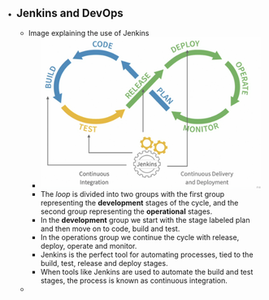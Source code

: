 - ## Jenkins and DevOps
	- Image explaining the use of Jenkins
		- ![image.png](../assets/image_1659967471696_0.png)
		- The *loop* is divided into two groups with the first group representing the **development** stages of the cycle, and the second group representing the **operational** stages.
		- In the **development** group we start with the stage labeled plan and then move on to code, build and test.
		- In the operations group we continue the cycle with release, deploy, operate and monitor.
		- Jenkins is the perfect tool for automating processes, tied to the build, test, release and deploy stages.
		- When tools like Jenkins are used to automate the build and test stages, the process is known as continuous integration.
	-